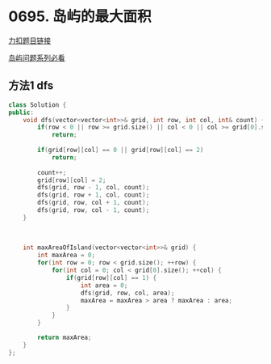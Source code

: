 <p id="岛屿的最大面积"></p>

# 0695. 岛屿的最大面积 

[力扣题目链接](https://leetcode.cn/problems/max-area-of-island/)  


[岛屿问题系列必看](https://leetcode.cn/problems/number-of-islands/solution/dao-yu-lei-wen-ti-de-tong-yong-jie-fa-dfs-bian-li-/)  



## 方法1 dfs  



```cpp
class Solution {
public:
    void dfs(vector<vector<int>>& grid, int row, int col, int& count) {
        if(row < 0 || row >= grid.size() || col < 0 || col >= grid[0].size())
            return;
        
        if(grid[row][col] == 0 || grid[row][col] == 2)
            return;
        
        count++;
        grid[row][col] = 2;
        dfs(grid, row - 1, col, count);
        dfs(grid, row + 1, col, count);
        dfs(grid, row, col + 1, count);
        dfs(grid, row, col - 1, count);
    }
    
    
    
    int maxAreaOfIsland(vector<vector<int>>& grid) {
        int maxArea = 0;
        for(int row = 0; row < grid.size(); ++row) {
            for(int col = 0; col < grid[0].size(); ++col) {
                if(grid[row][col] == 1) {
                    int area = 0;
                    dfs(grid, row, col, area);
                    maxArea = maxArea > area ? maxArea : area;
                }
            }
        }

        return maxArea;
    }
};
```